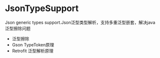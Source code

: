 # JsonTypeSupport
Json generic types support.Json泛型类型解析，支持多重泛型嵌套，解决java泛型擦除问题

- 泛型擦除
- Gson TypeToken原理
- Retrofit 泛型解析原理
